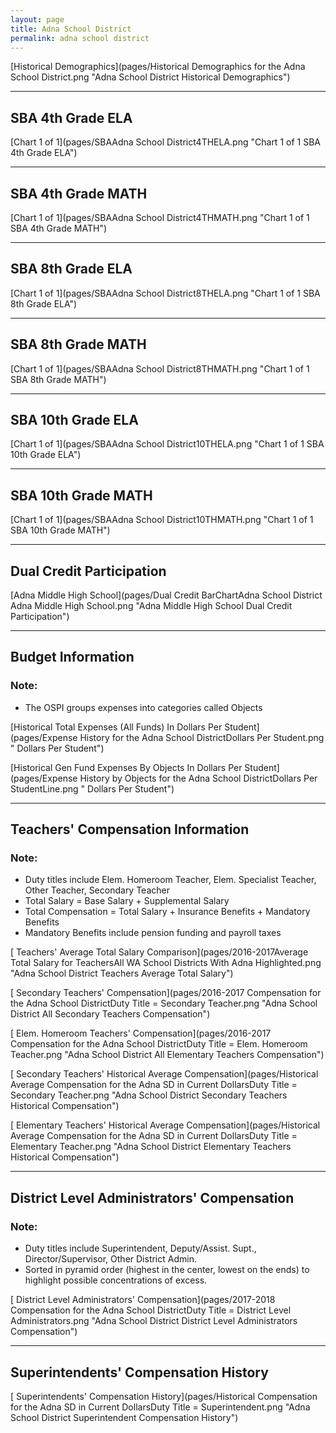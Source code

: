 ```yaml
---
layout: page
title: Adna School District
permalink: adna school district
---
```



[Historical Demographics](pages/Historical Demographics for the Adna School District.png "Adna School District Historical Demographics")

___

## SBA 4th Grade ELA

[Chart 1 of 1](pages/SBAAdna School District4THELA.png "Chart 1 of 1 SBA 4th Grade ELA")


___

## SBA 4th Grade MATH

[Chart 1 of 1](pages/SBAAdna School District4THMATH.png "Chart 1 of 1 SBA 4th Grade MATH")


___

## SBA 8th Grade ELA

[Chart 1 of 1](pages/SBAAdna School District8THELA.png "Chart 1 of 1 SBA 8th Grade ELA")


___

## SBA 8th Grade MATH

[Chart 1 of 1](pages/SBAAdna School District8THMATH.png "Chart 1 of 1 SBA 8th Grade MATH")


___

## SBA 10th Grade ELA

[Chart 1 of 1](pages/SBAAdna School District10THELA.png "Chart 1 of 1 SBA 10th Grade ELA")


___

## SBA 10th Grade MATH

[Chart 1 of 1](pages/SBAAdna School District10THMATH.png "Chart 1 of 1 SBA 10th Grade MATH")


___

## Dual Credit Participation

[Adna Middle High School](pages/Dual Credit BarChartAdna School District Adna Middle High School.png "Adna Middle High School Dual Credit Participation")


___

## Budget Information
### Note:
- The OSPI groups expenses into categories called Objects

[Historical Total Expenses (All Funds) In Dollars Per Student](pages/Expense History for the Adna School DistrictDollars Per Student.png " Dollars Per Student")

[Historical Gen Fund Expenses By Objects In Dollars Per Student](pages/Expense History by Objects for the Adna School DistrictDollars Per StudentLine.png " Dollars Per Student")


___

## Teachers' Compensation Information
### Note:
- Duty titles include Elem. Homeroom Teacher, Elem. Specialist Teacher, Other Teacher, Secondary Teacher
- Total Salary = Base Salary + Supplemental Salary
- Total Compensation = Total Salary + Insurance Benefits + Mandatory Benefits
- Mandatory Benefits include pension funding and payroll taxes

[ Teachers' Average Total Salary Comparison](pages/2016-2017Average Total Salary for TeachersAll WA School Districts With Adna Highlighted.png "Adna School District Teachers Average Total Salary")

[ Secondary Teachers' Compensation](pages/2016-2017 Compensation for the Adna School DistrictDuty Title = Secondary Teacher.png "Adna School District All Secondary Teachers Compensation")

[ Elem. Homeroom Teachers' Compensation](pages/2016-2017 Compensation for the Adna School DistrictDuty Title = Elem. Homeroom Teacher.png "Adna School District All Elementary Teachers Compensation")

[ Secondary Teachers' Historical Average Compensation](pages/Historical Average Compensation for the Adna SD in Current DollarsDuty Title = Secondary Teacher.png "Adna School District Secondary Teachers Historical Compensation")

[ Elementary Teachers' Historical Average Compensation](pages/Historical Average Compensation for the Adna SD in Current DollarsDuty Title = Elementary Teacher.png "Adna School District Elementary Teachers Historical Compensation")


___

## District Level Administrators' Compensation

### Note:
- Duty titles include Superintendent, Deputy/Assist. Supt., Director/Supervisor, Other District Admin.
- Sorted in pyramid order (highest in the center, lowest on the ends) to highlight possible concentrations of excess.

[ District Level Administrators' Compensation](pages/2017-2018 Compensation for the Adna School DistrictDuty Title = District Level Administrators.png "Adna School District District Level Administrators Compensation")


___

## Superintendents' Compensation History

[ Superintendents' Compensation History](pages/Historical Compensation for the Adna SD in Current DollarsDuty Title = Superintendent.png "Adna School District Superintendent Compensation History")

